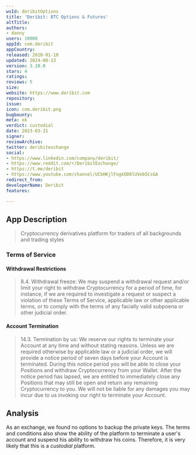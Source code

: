 ```yaml
---
wsId: deribitOptions
title: 'Deribit: BTC Options & Futures'
altTitle: 
authors:
- danny
users: 10000
appId: com.deribit
appCountry: 
released: 2018-01-10
updated: 2024-08-13
version: 3.10.0
stars: 4
ratings: 
reviews: 5
size: 
website: https://www.deribit.com
repository: 
issue: 
icon: com.deribit.png
bugbounty: 
meta: ok
verdict: custodial
date: 2023-03-31
signer: 
reviewArchive: 
twitter: deribitexchange
social:
- https://www.linkedin.com/company/deribit/
- https://www.reddit.com/r/DeribitExchange/
- https://t.me/deribit
- https://www.youtube.com/channel/UCbHKjlFogkOD0lUVeb5CsGA
redirect_from: 
developerName: Deribit
features: 

---
```


## App Description 

> Cryptocurrency derivatives platform for traders of all backgrounds and trading styles

### Terms of Service

#### Withdrawal Restrictions 

> 8.4. Withdrawal freeze: We may suspend a withdrawal request and/or limit your right to withdraw Cryptocurrency for a period of time, for instance, if we are required to investigate a request or suspect a violation of these Terms of Service, applicable law or other applicable terms, or to comply with the terms of any facially valid subpoena or other judicial order.  

#### Account Termination 

> 14.3. Termination by us: We reserve our rights to terminate your Account at any time and without stating reasons. Unless we are required otherwise by applicable law or a judicial order, we will provide a notice period of seven days before your Account is terminated. During this notice period you will be able to close your Positions and withdraw Cryptocurrency from your Wallet. After the notice period has lapsed, we are entitled to immediately close any Positions that may still be open and return any remaining Cryptocurrency to you. We will not be liable for any damages you may incur due to us invoking our right to terminate your Account.

## Analysis 

As an exchange, we found no options to backup the private keys. The terms and conditions also show the ability of the platform to terminate a user's account and suspend his ability to withdraw his coins. Therefore, it is very likely that this is a *custodial* platform.